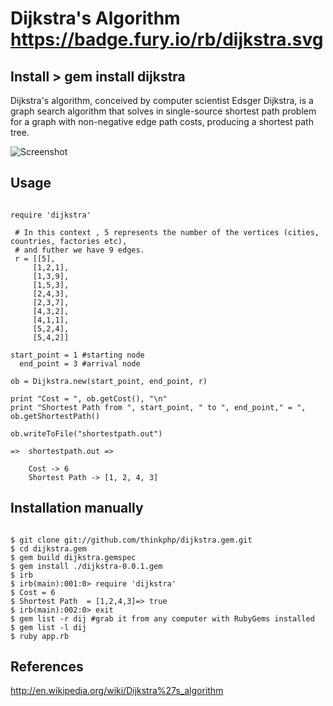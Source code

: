 # Dijkstra's Algorithm https://badge.fury.io/rb/dijkstra.svg

## Install > gem install dijkstra 

Dijkstra's algorithm, conceived by computer scientist Edsger Dijkstra, is a graph search algorithm that solves in single-source
shortest path problem for a graph with non-negative edge path costs, producing a shortest path tree. 

![Screenshot](http://farm6.staticflickr.com/5572/15142640541_6ea1eb3d48.jpg)

## Usage

```

require 'dijkstra'

 # In this context , 5 represents the number of the vertices (cities, countries, factories etc), 
 # and futher we have 9 edges.
 r = [[5],
     [1,2,1],
     [1,3,9],
     [1,5,3],
     [2,4,3],
     [2,3,7],
     [4,3,2],
     [4,1,1],
     [5,2,4],
     [5,4,2]]

start_point = 1 #starting node
  end_point = 3 #arrival node

ob = Dijkstra.new(start_point, end_point, r)

print "Cost = ", ob.getCost(), "\n"
print "Shortest Path from ", start_point, " to ", end_point," = ", ob.getShortestPath()

ob.writeToFile("shortestpath.out")

=>  shortestpath.out =>

    Cost -> 6
    Shortest Path -> [1, 2, 4, 3]

```

## Installation manually

```

$ git clone git://github.com/thinkphp/dijkstra.gem.git
$ cd dijkstra.gem
$ gem build dijkstra.gemspec
$ gem install ./dijkstra-0.0.1.gem
$ irb
$ irb(main):001:0> require 'dijkstra'
$ Cost = 6
$ Shortest Path  = [1,2,4,3]=> true
$ irb(main):002:0> exit
$ gem list -r dij #grab it from any computer with RubyGems installed
$ gem list -l dij
$ ruby app.rb

```

## References

  http://en.wikipedia.org/wiki/Dijkstra%27s_algorithm

